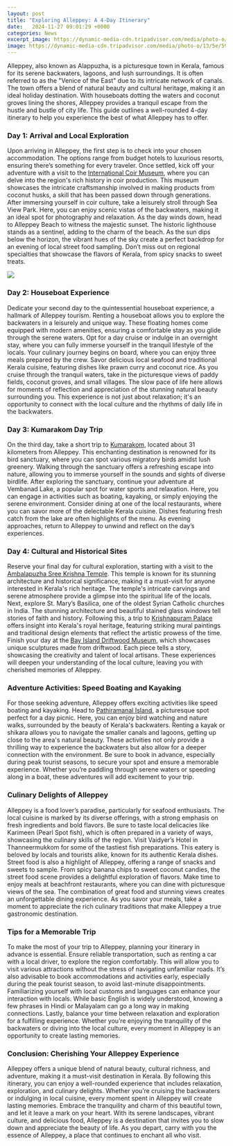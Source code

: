 ```yaml
---
layout: post
title: "Exploring Alleppey: A 4-Day Itinerary"
date:   2024-11-27 09:01:29 +0000
categories: News
excerpt_image: https://dynamic-media-cdn.tripadvisor.com/media/photo-o/13/5e/59/d4/alleppey-backwater-tour.jpg?w=1200&amp;h=1200&amp;s=1
image: https://dynamic-media-cdn.tripadvisor.com/media/photo-o/13/5e/59/d4/alleppey-backwater-tour.jpg?w=1200&amp;h=1200&amp;s=1
---
```


Alleppey, also known as Alappuzha, is a picturesque town in Kerala, famous for its serene backwaters, lagoons, and lush surroundings. It is often referred to as the "Venice of the East" due to its intricate network of canals. The town offers a blend of natural beauty and cultural heritage, making it an ideal holiday destination. With houseboats dotting the waters and coconut groves lining the shores, Alleppey provides a tranquil escape from the hustle and bustle of city life. This guide outlines a well-rounded 4-day itinerary to help you experience the best of what Alleppey has to offer.
### Day 1: Arrival and Local Exploration
Upon arriving in Alleppey, the first step is to check into your chosen accommodation. The options range from budget hotels to luxurious resorts, ensuring there’s something for every traveler. Once settled, kick off your adventure with a visit to the [International Coir Museum](https://fr.edu.vn/en/Coir), where you can delve into the region's rich history in coir production. This museum showcases the intricate craftsmanship involved in making products from coconut husks, a skill that has been passed down through generations.
After immersing yourself in coir culture, take a leisurely stroll through Sea View Park. Here, you can enjoy scenic vistas of the backwaters, making it an ideal spot for photography and relaxation. As the day winds down, head to Alleppey Beach to witness the majestic sunset. The historic lighthouse stands as a sentinel, adding to the charm of the beach. As the sun dips below the horizon, the vibrant hues of the sky create a perfect backdrop for an evening of local street food sampling. Don’t miss out on regional specialties that showcase the flavors of Kerala, from spicy snacks to sweet treats.

![](https://dynamic-media-cdn.tripadvisor.com/media/photo-o/13/5e/59/d4/alleppey-backwater-tour.jpg?w=1200&amp;h=1200&amp;s=1)
### Day 2: Houseboat Experience
Dedicate your second day to the quintessential houseboat experience, a hallmark of Alleppey tourism. Renting a houseboat allows you to explore the backwaters in a leisurely and unique way. These floating homes come equipped with modern amenities, ensuring a comfortable stay as you glide through the serene waters. Opt for a day cruise or indulge in an overnight stay, where you can fully immerse yourself in the tranquil lifestyle of the locals.
Your culinary journey begins on board, where you can enjoy three meals prepared by the crew. Savor delicious local seafood and traditional Kerala cuisine, featuring dishes like prawn curry and coconut rice. As you cruise through the tranquil waters, take in the picturesque views of paddy fields, coconut groves, and small villages. The slow pace of life here allows for moments of reflection and appreciation of the stunning natural beauty surrounding you. This experience is not just about relaxation; it's an opportunity to connect with the local culture and the rhythms of daily life in the backwaters.
### Day 3: Kumarakom Day Trip
On the third day, take a short trip to [Kumarakom](https://fr.edu.vn/en/Kumarakom), located about 31 kilometers from Alleppey. This enchanting destination is renowned for its bird sanctuary, where you can spot various migratory birds amidst lush greenery. Walking through the sanctuary offers a refreshing escape into nature, allowing you to immerse yourself in the sounds and sights of diverse birdlife.
After exploring the sanctuary, continue your adventure at Vembanad Lake, a popular spot for water sports and relaxation. Here, you can engage in activities such as boating, kayaking, or simply enjoying the serene environment. Consider dining at one of the local restaurants, where you can savor more of the delectable Kerala cuisine. Dishes featuring fresh catch from the lake are often highlights of the menu. As evening approaches, return to Alleppey to unwind and reflect on the day’s experiences.
### Day 4: Cultural and Historical Sites
Reserve your final day for cultural exploration, starting with a visit to the [Ambalapuzha Sree Krishna Temple](https://fr.edu.vn/en/Ambalapuzha_Sree_Krishna_Temple). This temple is known for its stunning architecture and historical significance, making it a must-visit for anyone interested in Kerala's rich heritage. The temple's intricate carvings and serene atmosphere provide a glimpse into the spiritual life of the locals.
Next, explore St. Mary’s Basilica, one of the oldest Syrian Catholic churches in India. The stunning architecture and beautiful stained glass windows tell stories of faith and history. Following this, a trip to [Krishnapuram Palace](https://fr.edu.vn/en/Krishnapuram_Palace) offers insight into Kerala's royal heritage, featuring striking mural paintings and traditional design elements that reflect the artistic prowess of the time.
Finish your day at the [Bay Island Driftwood Museum](https://fr.edu.vn/en/Bay_Island_Driftwood_Museum), which showcases unique sculptures made from driftwood. Each piece tells a story, showcasing the creativity and talent of local artisans. These experiences will deepen your understanding of the local culture, leaving you with cherished memories of Alleppey.
### Adventure Activities: Speed Boating and Kayaking
For those seeking adventure, Alleppey offers exciting activities like speed boating and kayaking. Head to [Pathiramanal Island](https://fr.edu.vn/en/Pathiramanal), a picturesque spot perfect for a day picnic. Here, you can enjoy bird watching and nature walks, surrounded by the beauty of Kerala's backwaters. Renting a kayak or shikara allows you to navigate the smaller canals and lagoons, getting up close to the area's natural beauty.
These activities not only provide a thrilling way to experience the backwaters but also allow for a deeper connection with the environment. Be sure to book in advance, especially during peak tourist seasons, to secure your spot and ensure a memorable experience. Whether you’re paddling through serene waters or speeding along in a boat, these adventures will add excitement to your trip.
### Culinary Delights of Alleppey
Alleppey is a food lover’s paradise, particularly for seafood enthusiasts. The local cuisine is marked by its diverse offerings, with a strong emphasis on fresh ingredients and bold flavors. Be sure to taste local delicacies like Karimeen (Pearl Spot fish), which is often prepared in a variety of ways, showcasing the culinary skills of the region. 
Visit Vaidyer’s Hotel in Thanneermukkom for some of the tastiest fish preparations. This eatery is beloved by locals and tourists alike, known for its authentic Kerala dishes. Street food is also a highlight of Alleppey, offering a range of snacks and sweets to sample. From spicy banana chips to sweet coconut candies, the street food scene provides a delightful exploration of flavors.
Make time to enjoy meals at beachfront restaurants, where you can dine with picturesque views of the sea. The combination of great food and stunning views creates an unforgettable dining experience. As you savor your meals, take a moment to appreciate the rich culinary traditions that make Alleppey a true gastronomic destination.
### Tips for a Memorable Trip
To make the most of your trip to Alleppey, planning your itinerary in advance is essential. Ensure reliable transportation, such as renting a car with a local driver, to explore the region comfortably. This will allow you to visit various attractions without the stress of navigating unfamiliar roads. It’s also advisable to book accommodations and activities early, especially during the peak tourist season, to avoid last-minute disappointments.
Familiarizing yourself with local customs and languages can enhance your interaction with locals. While basic English is widely understood, knowing a few phrases in Hindi or Malayalam can go a long way in making connections. Lastly, balance your time between relaxation and exploration for a fulfilling experience. Whether you’re enjoying the tranquility of the backwaters or diving into the local culture, every moment in Alleppey is an opportunity to create lasting memories.
### Conclusion: Cherishing Your Alleppey Experience
Alleppey offers a unique blend of natural beauty, cultural richness, and adventure, making it a must-visit destination in Kerala. By following this itinerary, you can enjoy a well-rounded experience that includes relaxation, exploration, and culinary delights. Whether you’re cruising the backwaters or indulging in local cuisine, every moment spent in Alleppey will create lasting memories.
Embrace the tranquility and charm of this beautiful town, and let it leave a mark on your heart. With its serene landscapes, vibrant culture, and delicious food, Alleppey is a destination that invites you to slow down and appreciate the beauty of life. As you depart, carry with you the essence of Alleppey, a place that continues to enchant all who visit.